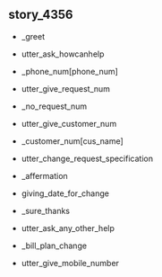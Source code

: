 ## story_4356
* _greet
 - utter_ask_howcanhelp
* _phone_num[phone_num]
 - utter_give_request_num
* _no_request_num
 - utter_give_customer_num
* _customer_num[cus_name]
 - utter_change_request_specification
* _affermation
 - giving_date_for_change
* _sure_thanks
 - utter_ask_any_other_help
* _bill_plan_change
 - utter_give_mobile_number

